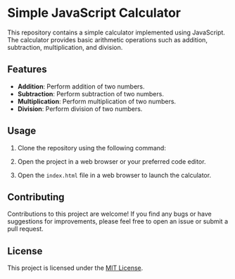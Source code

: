 # Simple JavaScript Calculator

This repository contains a simple calculator implemented using JavaScript. The calculator provides basic arithmetic operations such as addition, subtraction, multiplication, and division.

## Features
- **Addition**: Perform addition of two numbers.
- **Subtraction**: Perform subtraction of two numbers.
- **Multiplication**: Perform multiplication of two numbers.
- **Division**: Perform division of two numbers.

## Usage
1. Clone the repository using the following command:
2. Open the project in a web browser or your preferred code editor.

3. Open the `index.html` file in a web browser to launch the calculator.


## Contributing
Contributions to this project are welcome! If you find any bugs or have suggestions for improvements, please feel free to open an issue or submit a pull request.

## License
This project is licensed under the [MIT License](LICENSE).


